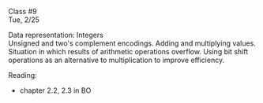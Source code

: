<div class="lecture1">

<div class="column_date">
<p markdown="block">

Class #9 <br>
Tue, 2/25

</p>
</div>
<div class="column_materials">
<p markdown="block">


Data representation: Integers <br>
Unsigned and two's complement encodings. Adding and multiplying values. Situation in which
results of arithmetic operations overflow. Using bit shift operations as an alternative to
multiplication to improve efficiency.




</p>
</div>

<div class="column_assign">
<p markdown="block">

Reading:
- chapter 2.2, 2.3 in BO


</p>
</div>

</div>

